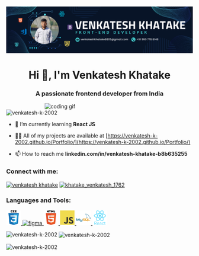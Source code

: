 ![logo](https://github.com/venkatesh-k-2002/venkatesh-k-2002/blob/main/2.png)
<h1 align="center">Hi 👋, I'm Venkatesh Khatake</h1>
<h3 align="center">A passionate frontend developer from India</h3>

<img src = "https://user-images.githubusercontent.com/74038190/212746035-d5c61762-973c-44c0-aec7-887f3b7690e3.gif" alt = "coding gif" align = "right" width = "400">

<p align="left"> <img src="https://komarev.com/ghpvc/?username=venkatesh-k-2002&label=Profile%20views&color=0e75b6&style=flat" alt="venkatesh-k-2002" /> </p>

- 🌱 I’m currently learning **React JS**

- 👨‍💻 All of my projects are available at [https://venkatesh-k-2002.github.io/Portfolio/](https://venkatesh-k-2002.github.io/Portfolio/)

- 📫 How to reach me **linkedin.com/in/venkatesh-khatake-b8b635255**

<h3 align="left">Connect with me:</h3>
<p align="left">
<a href="https://linkedin.com/in/venkatesh khatake" target="blank"><img align="center" src="https://raw.githubusercontent.com/rahuldkjain/github-profile-readme-generator/master/src/images/icons/Social/linked-in-alt.svg" alt="venkatesh khatake" height="30" width="40" /></a>
<a href="https://instagram.com/khatake_venkatesh_1762" target="blank"><img align="center" src="https://raw.githubusercontent.com/rahuldkjain/github-profile-readme-generator/master/src/images/icons/Social/instagram.svg" alt="khatake_venkatesh_1762" height="30" width="40" /></a>
</p>

<h3 align="left">Languages and Tools:</h3>
<p align="left"> <a href="https://www.w3schools.com/css/" target="_blank" rel="noreferrer"> <img src="https://raw.githubusercontent.com/devicons/devicon/master/icons/css3/css3-original-wordmark.svg" alt="css3" width="40" height="40"/> </a> <a href="https://www.figma.com/" target="_blank" rel="noreferrer"> <img src="https://www.vectorlogo.zone/logos/figma/figma-icon.svg" alt="figma" width="40" height="40"/> </a> <a href="https://www.w3.org/html/" target="_blank" rel="noreferrer"> <img src="https://raw.githubusercontent.com/devicons/devicon/master/icons/html5/html5-original-wordmark.svg" alt="html5" width="40" height="40"/> </a> <a href="https://developer.mozilla.org/en-US/docs/Web/JavaScript" target="_blank" rel="noreferrer"> <img src="https://raw.githubusercontent.com/devicons/devicon/master/icons/javascript/javascript-original.svg" alt="javascript" width="40" height="40"/> </a> <a href="https://www.mysql.com/" target="_blank" rel="noreferrer"> <img src="https://raw.githubusercontent.com/devicons/devicon/master/icons/mysql/mysql-original-wordmark.svg" alt="mysql" width="40" height="40"/> </a> <a href="https://reactjs.org/" target="_blank" rel="noreferrer"> <img src="https://raw.githubusercontent.com/devicons/devicon/master/icons/react/react-original-wordmark.svg" alt="react" width="40" height="40"/> </a> </p>

<p><img align="left" src="https://github-readme-stats.vercel.app/api/top-langs?username=venkatesh-k-2002&show_icons=true&locale=en&layout=compact" alt="venkatesh-k-2002" /></p>

<p>&nbsp;<img align="center" src="https://github-readme-stats.vercel.app/api?username=venkatesh-k-2002&show_icons=true&locale=en" alt="venkatesh-k-2002" /></p>

<p><img align="center" src="https://github-readme-streak-stats.herokuapp.com/?user=venkatesh-k-2002&" alt="venkatesh-k-2002" /></p>
